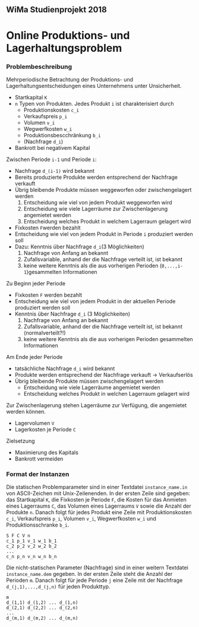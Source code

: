 ## WiMa Studienprojekt 2018
# Online Produktions- und Lagerhaltungsproblem

### Problembeschreibung

Mehrperiodische Betrachtung der Produktions- und Lagerhaltungsentscheidungen eines Unternehmens unter Unsicherheit.
* Startkapital `K`
* `n` Typen von Produkten. Jedes Produkt `i` ist charakterisiert durch
  * Produktionskosten `c_i`
  * Verkaufspreis `p_i`
  * Volumen `v_i`
  * Wegwerfkosten `w_i`
  * Produktionsbescchränkung `b_i`
  * (Nachfrage `d_i`)
* Bankrott bei negativem Kapital

Zwischen Periode `i-1` und Periode `i`:
* Nachfrage `d_(i-1)` wird bekannt
* Bereits produzierte Produkte werden entsprechend der Nachfrage verkauft
* Übrig bleibende Produkte müssen weggeworfen oder zwischengelagert werden
  1. Entscheidung wie viel von jedem Produkt weggeworfen wird
  2. Entscheidung wie viele Lagerräume zur Zwischenlagerung angemietet werden
  3. Entscheidung welches Produkt in welchem Lagerraum gelagert wird
* Fixkosten `F`werden bezahlt
* Entscheidung wie viel von jedem Produkt in Periode `i` produziert werden soll
* Dazu: Kenntnis über Nachfrage `d_i`(3 Möglichkeiten)
  1. Nachfrage von Anfang an bekannt
  2. Zufallsvariable, anhand der die Nachfrage verteilt ist, ist bekannt
  3. keine weitere Kenntnis als die aus vorherigen Perioden (`0,...,i-1`)gesammelten Informationen



Zu Beginn jeder Periode
* Fixkosten `F` werden bezahlt
* Entscheidung wie viel von jedem Produkt in der aktuellen Periode produziert werden soll
* Kenntnis über Nachfrage `d_i` (3 Möglichkeiten)
  1. Nachfrage von Anfang an bekannt
  2. Zufallsvariable, anhand der die Nachfrage verteilt ist, ist bekannt (normalverteilt?!)
  3. keine weitere Kenntnis als die aus vorherigen Perioden gesammelten Informationen

Am Ende jeder Periode
* tatsächliche Nachfrage `d_i` wird bekannt
* Produkte werden entsprechend der Nachfrage verkauft -> Verkaufserlös
* Übrig bleibende Produkte müssen zwischengelagert werden
  * Entscheidung wie viele Lagerräume angemietet werden
  * Entscheidung welches Produkt in welchen Lagerraum gelagert wird

Zur Zwischenlagerung stehen Lagerräume zur Verfügung, die angemietet werden können.
* Lagervolumen `V`
* Lagerkosten je Periode `C`

Zielsetzung
* Maximierung des Kapitals
* Bankrott vermeiden


### Format der Instanzen

Die statischen Problemparameter sind in einer Textdatei `instance_name.in` von ASCII-Zeichen mit Unix-Zeilenenden.
In der ersten Zeile sind gegeben: das Startkapital `K`, die Fixkosten je Periode `F`, die Kosten für das Anmieten eines Lagerraums `C`, das Volumen eines Lagerraums `V` sowie die Anzahl der Produkte `n`. Danach folgt für jedes Produkt eine Zeile mit Produktionskosten `c_i`, Verkaufspreis `p_i`, Volumen `v_i`, Wegwerfkosten `w_i` und Produktionsschranke `b_i`.

```
S F C V n
c_1 p_1 v_1 w_1 b_1
c_2 p_2 v_2 w_2 b_2
...
c_n p_n v_n w_n b_n
```


Die nicht-statischen Parameter (Nachfrage) sind in einer weitern Textdatei `instance_name.dem` gegeben. In der ersten Zeile steht die Anzahl der Perioden `m`. Danach folgt für jede Periode `j` eine Zeile mit der Nachfrage `d_(j,1),...,d_(j,n)` für jeden Produkttyp.
```
m
d_(1,1) d_(1,2) ... d_(1,n)
d_(2,1) d_(2,2) ... d_(2,n)
...
d_(m,1) d_(m,2) ... d_(m,n)
```
